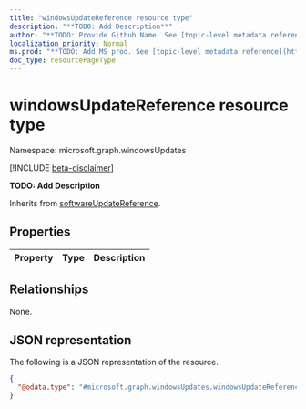 ```yaml
---
title: "windowsUpdateReference resource type"
description: "**TODO: Add Description**"
author: "**TODO: Provide Github Name. See [topic-level metadata reference](https://msgo.azurewebsites.net/add/document/guidelines/metadata.html#topic-level-metadata)**"
localization_priority: Normal
ms.prod: "**TODO: Add MS prod. See [topic-level metadata reference](https://msgo.azurewebsites.net/add/document/guidelines/metadata.html#topic-level-metadata)**"
doc_type: resourcePageType
---
```


# windowsUpdateReference resource type

Namespace: microsoft.graph.windowsUpdates

[!INCLUDE [beta-disclaimer](../../includes/beta-disclaimer.md)]

**TODO: Add Description**


Inherits from [softwareUpdateReference](../resources/softwareupdatereference.md).

## Properties
|Property|Type|Description|
|:---|:---|:---|

## Relationships
None.

## JSON representation
The following is a JSON representation of the resource.
<!-- {
  "blockType": "resource",
  "@odata.type": "microsoft.graph.windowsUpdates.windowsUpdateReference"
}
-->
``` json
{
  "@odata.type": "#microsoft.graph.windowsUpdates.windowsUpdateReference"
}
```

